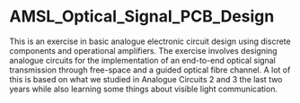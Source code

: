 # AMSL_Optical_Signal_PCB_Design
This is an exercise in basic analogue electronic circuit design using discrete components and operational amplifiers. The exercise involves designing analogue circuits for the implementation of an end-to-end optical signal transmission through free-space and a guided optical fibre channel. A lot of this is based on what we studied in Analogue Circuits 2 and 3 the last two years while also learning some things about visible light communication.
